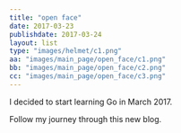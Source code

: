 ```yaml
---
title: "open face"
date: 2017-03-23
publishdate: 2017-03-24
layout: list
type: "images/helmet/c1.png"
aa: "images/main_page/open_face/c1.png"  
bb: "images/main_page/open_face/c2.png"  
cc: "images/main_page/open_face/c3.png"
---
```


I decided to start learning Go in March 2017.

Follow my journey through this new blog.